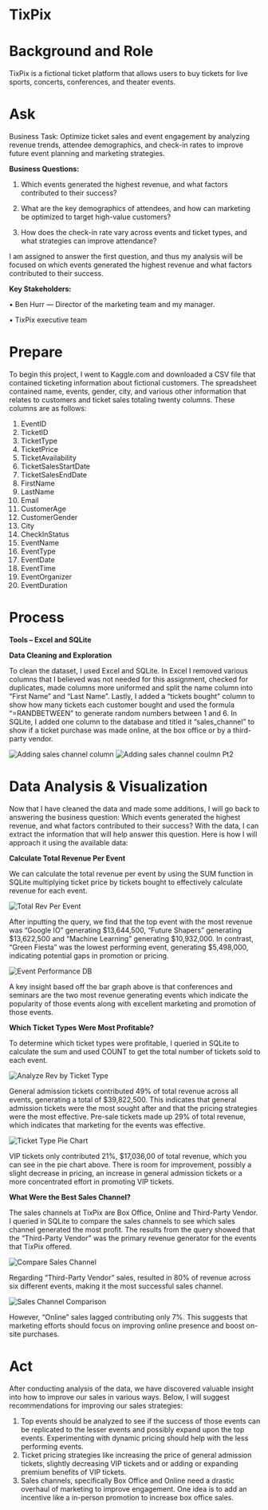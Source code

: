 # TixPix

# Background and Role

TixPix is a fictional ticket platform that allows users to buy tickets for live sports, concerts, conferences, and theater events.

# Ask
Business Task: Optimize ticket sales and event engagement by analyzing revenue trends, attendee demographics, and check-in rates to improve future event planning and marketing strategies.

**Business Questions:**

1.	Which events generated the highest revenue, and what factors contributed to their success?

2.	What are the key demographics of attendees, and how can marketing be optimized to target high-value customers?

3.	How does the check-in rate vary across events and ticket types, and what strategies can improve attendance?

I am assigned to answer the first question, and thus my analysis will be focused on which events generated the highest revenue and what factors contributed to their success.

**Key Stakeholders:**

•	Ben Hurr — Director of the marketing team and my manager.

•	TixPix executive team

# Prepare

To begin this project, I went to Kaggle.com and downloaded a CSV file that contained ticketing information about fictional customers. The spreadsheet contained name, events, gender, city, and various other information that relates to customers and ticket sales totaling twenty columns. These columns are as follows:

1.	EventID
2.	TicketID
3.	TicketType
4.	TicketPrice
5.	TicketAvailability
6.	TicketSalesStartDate
7.	TicketSalesEndDate
8.	FirstName
9.	LastName
10.	Email
11.	CustomerAge
12.	CustomerGender
13.	City
14.	CheckInStatus
15.	EventName
16.	EventType
17.	EventDate
18.	EventTime
19.	EventOrganizer
20.	EventDuration

# Process
**Tools – Excel and SQLite**

**Data Cleaning and Exploration**

To clean the dataset, I used Excel and SQLite. In Excel I removed various columns that I believed was not needed for this assignment, checked for duplicates, made columns more uniformed and split the name column into “First Name” and “Last Name”. Lastly, I added a “tickets bought” column to show how many tickets each customer bought and used the formula “=RANDBETWEEN” to generate random numbers between 1 and 6.
In SQLite, I added one column to the database and titled it “sales_channel” to show if a ticket purchase was made online, at the box office or by a third-party vendor.
 
![Adding sales channel column](https://github.com/user-attachments/assets/2619d718-cd41-4d89-9d92-601aed353b88)
![Adding sales channel coulmn Pt2](https://github.com/user-attachments/assets/2b57f005-2f71-459b-9e6e-1dfb7a62c969)

# Data Analysis & Visualization

Now that I have cleaned the data and made some additions, I will go back to answering the business question:
Which events generated the highest revenue, and what factors contributed to their success?
With the data, I can extract the information that will help answer this question. Here is how I will approach it using the available data:


**Calculate Total Revenue Per Event**

We can calculate the total revenue per event by using the SUM function in SQLite multiplying ticket price by tickets bought to effectively calculate revenue for each event. 

![Total Rev Per Event](https://github.com/user-attachments/assets/50e904f4-dfec-43a3-8699-54f3761e44ce)

After inputting the query, we find that the top event with the most revenue was “Google IO” generating $13,644,500, “Future Shapers” generating $13,622,500 and “Machine Learning” generating $10,932,000. In contrast, “Green Fiesta” was the lowest performing event, generating $5,498,000, indicating potential gaps in promotion or pricing.

![Event Performance DB](https://github.com/user-attachments/assets/b8749ae0-4a68-4ad1-968e-30763f95446a)

A key insight based off the bar graph above is that conferences and seminars are the two most revenue generating events which indicate the popularity of those events along with excellent marketing and promotion of those events.

**Which Ticket Types Were Most Profitable?**


To determine which ticket types were profitable, I queried in SQLite to calculate the sum and used COUNT to get the total number of tickets sold to each event.

![Analyze Rev by Ticket Type](https://github.com/user-attachments/assets/cbc53eb9-236e-41bf-90db-dd6c09ca0e40)

General admission tickets contributed 49% of total revenue across all events, generating a total of $39,822,500. This indicates that general admission tickets were the most sought after and that the pricing strategies were the most effective. Pre-sale tickets made up 29% of total revenue, which indicates that marketing for the events was effective. 

![Ticket Type Pie Chart](https://github.com/user-attachments/assets/a2d8f28b-24d2-4de0-b26f-de5ab649808d)

VIP tickets only contributed 21%, $17,036,00 of total revenue, which you can see in the pie chart above. There is room for improvement, possibly a slight decrease in pricing, an increase in general admission tickets or a more concentrated effort in promoting VIP tickets.

**What Were the Best Sales Channel?**

The sales channels at TixPix are Box Office, Online and Third-Party Vendor. I queried in SQLite to compare the sales channels to see which sales channel generated the most profit. The results from the query showed that the “Third-Party Vendor” was the primary revenue generator for the events that TixPix offered.

![Compare Sales Channel](https://github.com/user-attachments/assets/e7665237-fe79-49d6-81f7-b5ad64c00297)

Regarding “Third-Party Vendor” sales, resulted in 80% of revenue across six different events, making it the most successful sales channel. 

![Sales Channel Comparison](https://github.com/user-attachments/assets/9dbaf068-81e9-4f4e-99a4-ac1665dff0a9)

However, “Online” sales lagged contributing only 7%. This suggests that marketing efforts should focus on improving online presence and boost on-site purchases.

# Act

After conducting analysis of the data, we have discovered valuable insight into how to improve our sales in various ways. Below, I will suggest recommendations for improving our sales strategies:
1.	Top events should be analyzed to see if the success of those events can be replicated to the lesser events and possibly expand upon the top events. Experimenting with dynamic pricing should help with the less performing events.
2.	Ticket pricing strategies like increasing the price of general admission tickets, slightly decreasing VIP tickets and or adding or expanding premium benefits of VIP tickets.
3.	Sales channels, specifically Box Office and Online need a drastic overhaul of marketing to improve engagement. One idea is to add an incentive like a in-person promotion to increase box office sales.









